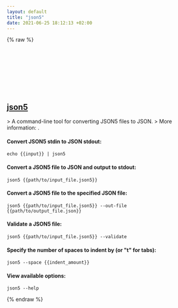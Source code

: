 ```yaml
---
layout: default
title: "json5"
date: 2021-06-25 18:12:13 +02:00
---
```

{% raw %}
<h2 id="json5">
  <a href="/en/common/json5.html">json5</a> <a href="#json5"><svg class="icon">
    <use href="/assets/images/unicode_sprite.svg#link" />
  </svg></a>
</h2>
> A command-line tool for converting JSON5 files to JSON.
> More information: <https://json5.org>.

#### Convert JSON5 stdin to JSON stdout:
```shell
echo {{input}} | json5
```
#### Convert a JSON5 file to JSON and output to stdout:
```shell
json5 {{path/to/input_file.json5}}
```
#### Convert a JSON5 file to the specified JSON file:
```shell
json5 {{path/to/input_file.json5}} --out-file {{path/to/output_file.json}}
```
#### Validate a JSON5 file:
```shell
json5 {{path/to/input_file.json5}} --validate
```
#### Specify the number of spaces to indent by (or "t" for tabs):
```shell
json5 --space {{indent_amount}}
```
#### View available options:
```shell
json5 --help
```
{% endraw %}